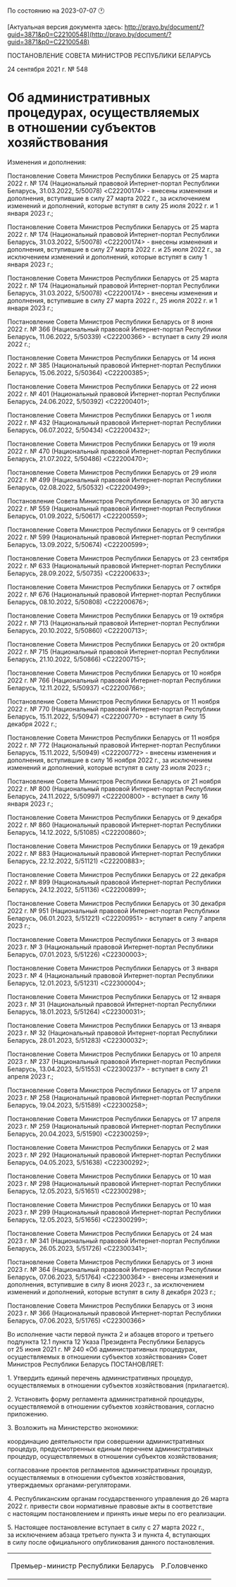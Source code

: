 По состоянию на 2023-07-07 &#x1F550;

[Актуальная версия документа здесь: http://pravo.by/document/?guid=3871&p0=C22100548](http://pravo.by/document/?guid=3871&p0=C22100548)

<p>ПОСТАНОВЛЕНИЕ СОВЕТА МИНИСТРОВ РЕСПУБЛИКИ БЕЛАРУСЬ</p>
<p>24 сентября 2021 г. № 548</p>
<h1>Об административных процедурах, осуществляемых в отношении субъектов хозяйствования</h1>
<p>Изменения и дополнения:</p>
<p>Постановление Совета Министров Республики Беларусь от 25 марта 2022 г. № 174 (Национальный правовой Интернет-портал Республики Беларусь, 31.03.2022, 5/50078) &lt;C22200174&gt; - внесены изменения и дополнения, вступившие в силу 27 марта 2022 г., за исключением изменений и дополнений, которые вступят в силу 25 июля 2022 г. и 1 января 2023 г.;</p>
<p>Постановление Совета Министров Республики Беларусь от 25 марта 2022 г. № 174 (Национальный правовой Интернет-портал Республики Беларусь, 31.03.2022, 5/50078) &lt;C22200174&gt; - внесены изменения и дополнения, вступившие в силу 27 марта 2022 г. и 25 июля 2022 г., за исключением изменений и дополнений, которые вступят в силу 1 января 2023 г.;</p>
<p>Постановление Совета Министров Республики Беларусь от 25 марта 2022 г. № 174 (Национальный правовой Интернет-портал Республики Беларусь, 31.03.2022, 5/50078) &lt;C22200174&gt; - внесены изменения и дополнения, вступившие в силу 27 марта 2022 г., 25 июля 2022 г. и 1 января 2023 г.;</p>
<p>Постановление Совета Министров Республики Беларусь от 8 июня 2022 г. № 366 (Национальный правовой Интернет-портал Республики Беларусь, 11.06.2022, 5/50339) &lt;C22200366&gt; - вступает в силу 29 июля 2022 г.;</p>
<p>Постановление Совета Министров Республики Беларусь от 14 июня 2022 г. № 385 (Национальный правовой Интернет-портал Республики Беларусь, 15.06.2022, 5/50364) &lt;C22200385&gt;;</p>
<p>Постановление Совета Министров Республики Беларусь от 22 июня 2022 г. № 401 (Национальный правовой Интернет-портал Республики Беларусь, 24.06.2022, 5/50392) &lt;C22200401&gt;;</p>
<p>Постановление Совета Министров Республики Беларусь от 1 июля 2022 г. № 432 (Национальный правовой Интернет-портал Республики Беларусь, 06.07.2022, 5/50434) &lt;C22200432&gt;;</p>
<p>Постановление Совета Министров Республики Беларусь от 19 июля 2022 г. № 470 (Национальный правовой Интернет-портал Республики Беларусь, 21.07.2022, 5/50486) &lt;C22200470&gt;;</p>
<p>Постановление Совета Министров Республики Беларусь от 29 июля 2022 г. № 499 (Национальный правовой Интернет-портал Республики Беларусь, 02.08.2022, 5/50532) &lt;C22200499&gt;;</p>
<p>Постановление Совета Министров Республики Беларусь от 30 августа 2022 г. № 559 (Национальный правовой Интернет-портал Республики Беларусь, 01.09.2022, 5/50617) &lt;C22200559&gt;;</p>
<p>Постановление Совета Министров Республики Беларусь от 9 сентября 2022 г. № 599 (Национальный правовой Интернет-портал Республики Беларусь, 13.09.2022, 5/50674) &lt;C22200599&gt;;</p>
<p>Постановление Совета Министров Республики Беларусь от 23 сентября 2022 г. № 633 (Национальный правовой Интернет-портал Республики Беларусь, 28.09.2022, 5/50735) &lt;C22200633&gt;;</p>
<p>Постановление Совета Министров Республики Беларусь от 7 октября 2022 г. № 676 (Национальный правовой Интернет-портал Республики Беларусь, 08.10.2022, 5/50808) &lt;C22200676&gt;;</p>
<p>Постановление Совета Министров Республики Беларусь от 19 октября 2022 г. № 713 (Национальный правовой Интернет-портал Республики Беларусь, 20.10.2022, 5/50860) &lt;C22200713&gt;;</p>
<p>Постановление Совета Министров Республики Беларусь от 20 октября 2022 г. № 715 (Национальный правовой Интернет-портал Республики Беларусь, 21.10.2022, 5/50866) &lt;C22200715&gt;;</p>
<p>Постановление Совета Министров Республики Беларусь от 10 ноября 2022 г. № 766 (Национальный правовой Интернет-портал Республики Беларусь, 12.11.2022, 5/50937) &lt;C22200766&gt;;</p>
<p>Постановление Совета Министров Республики Беларусь от 11 ноября 2022 г. № 770 (Национальный правовой Интернет-портал Республики Беларусь, 15.11.2022, 5/50947) &lt;C22200770&gt; - вступает в силу 15 декабря 2022 г.;</p>
<p>Постановление Совета Министров Республики Беларусь от 11 ноября 2022 г. № 772 (Национальный правовой Интернет-портал Республики Беларусь, 15.11.2022, 5/50949) &lt;C22200772&gt; - внесены изменения и дополнения, вступившие в силу 16 ноября 2022 г., за исключением изменений и дополнений, которые вступят в силу 23 июля 2023 г.;</p>
<p>Постановление Совета Министров Республики Беларусь от 21 ноября 2022 г. № 800 (Национальный правовой Интернет-портал Республики Беларусь, 24.11.2022, 5/50997) &lt;C22200800&gt; - вступает в силу 16 января 2023 г.;</p>
<p>Постановление Совета Министров Республики Беларусь от 9 декабря 2022 г. № 860 (Национальный правовой Интернет-портал Республики Беларусь, 14.12.2022, 5/51085) &lt;C22200860&gt;;</p>
<p>Постановление Совета Министров Республики Беларусь от 19 декабря 2022 г. № 883 (Национальный правовой Интернет-портал Республики Беларусь, 22.12.2022, 5/51121) &lt;C22200883&gt;;</p>
<p>Постановление Совета Министров Республики Беларусь от 22 декабря 2022 г. № 899 (Национальный правовой Интернет-портал Республики Беларусь, 24.12.2022, 5/51136) &lt;C22200899&gt;;</p>
<p>Постановление Совета Министров Республики Беларусь от 30 декабря 2022 г. № 951 (Национальный правовой Интернет-портал Республики Беларусь, 06.01.2023, 5/51221) &lt;C22200951&gt; - вступает в силу 7 апреля 2023 г.;</p>
<p>Постановление Совета Министров Республики Беларусь от 3 января 2023 г. № 3 (Национальный правовой Интернет-портал Республики Беларусь, 07.01.2023, 5/51226) &lt;C22300003&gt;;</p>
<p>Постановление Совета Министров Республики Беларусь от 3 января 2023 г. № 4 (Национальный правовой Интернет-портал Республики Беларусь, 12.01.2023, 5/51231) &lt;C22300004&gt;;</p>
<p>Постановление Совета Министров Республики Беларусь от 12 января 2023 г. № 31 (Национальный правовой Интернет-портал Республики Беларусь, 18.01.2023, 5/51264) &lt;C22300031&gt;;</p>
<p>Постановление Совета Министров Республики Беларусь от 13 января 2023 г. № 32 (Национальный правовой Интернет-портал Республики Беларусь, 28.01.2023, 5/51283) &lt;C22300032&gt;;</p>
<p>Постановление Совета Министров Республики Беларусь от 10 апреля 2023 г. № 237 (Национальный правовой Интернет-портал Республики Беларусь, 13.04.2023, 5/51553) &lt;C22300237&gt; - вступает в силу 21 апреля 2023 г.;</p>
<p>Постановление Совета Министров Республики Беларусь от 17 апреля 2023 г. № 258 (Национальный правовой Интернет-портал Республики Беларусь, 19.04.2023, 5/51589) &lt;C22300258&gt;;</p>
<p>Постановление Совета Министров Республики Беларусь от 17 апреля 2023 г. № 259 (Национальный правовой Интернет-портал Республики Беларусь, 20.04.2023, 5/51590) &lt;C22300259&gt;;</p>
<p>Постановление Совета Министров Республики Беларусь от 2 мая 2023 г. № 292 (Национальный правовой Интернет-портал Республики Беларусь, 04.05.2023, 5/51638) &lt;C22300292&gt;;</p>
<p>Постановление Совета Министров Республики Беларусь от 10 мая 2023 г. № 298 (Национальный правовой Интернет-портал Республики Беларусь, 12.05.2023, 5/51651) &lt;C22300298&gt;;</p>
<p>Постановление Совета Министров Республики Беларусь от 10 мая 2023 г. № 299 (Национальный правовой Интернет-портал Республики Беларусь, 12.05.2023, 5/51656) &lt;C22300299&gt;;</p>
<p>Постановление Совета Министров Республики Беларусь от 24 мая 2023 г. № 341 (Национальный правовой Интернет-портал Республики Беларусь, 26.05.2023, 5/51726) &lt;C22300341&gt;;</p>
<p>Постановление Совета Министров Республики Беларусь от 3 июня 2023 г. № 364 (Национальный правовой Интернет-портал Республики Беларусь, 07.06.2023, 5/51764) &lt;C22300364&gt; - внесены изменения и дополнения, вступившие в силу 8 июня 2023 г., за исключением изменений и дополнений, которые вступят в силу 8 декабря 2023 г.;</p>
<p>Постановление Совета Министров Республики Беларусь от 3 июня 2023 г. № 366 (Национальный правовой Интернет-портал Республики Беларусь, 07.06.2023, 5/51765) &lt;C22300366&gt;</p>
<p></p>
<p>Во исполнение части первой пункта 2 и абзацев второго и третьего подпункта 12.1 пункта 12 Указа Президента Республики Беларусь от 25 июня 2021 г. № 240 «Об административных процедурах, осуществляемых в отношении субъектов хозяйствования» Совет Министров Республики Беларусь ПОСТАНОВЛЯЕТ:</p>
<p>1. Утвердить единый перечень административных процедур, осуществляемых в отношении субъектов хозяйствования (прилагается).</p>
<p>2. Установить форму регламента административной процедуры, осуществляемой в отношении субъектов хозяйствования, согласно приложению.</p>
<p>3. Возложить на Министерство экономики:</p>
<p>координацию деятельности при совершении административных процедур, предусмотренных единым перечнем административных процедур, осуществляемых в отношении субъектов хозяйствования;</p>
<p>согласование проектов регламентов административных процедур, осуществляемых в отношении субъектов хозяйствования, утверждаемых органами-регуляторами.</p>
<p>4. Республиканским органам государственного управления до 26 марта 2022 г. привести свои нормативные правовые акты в соответствие с настоящим постановлением и принять иные меры по его реализации.</p>
<p>5. Настоящее постановление вступает в силу с 27 марта 2022 г., за исключением абзаца третьего пункта 3 и пункта 4, вступающих в силу после официального опубликования данного постановления.</p>
<p></p>
<table><tr>
<td><p>Премьер-министр Республики Беларусь</p></td>
<td><p>Р.Головченко</p></td>
</tr></table>
<p></p>